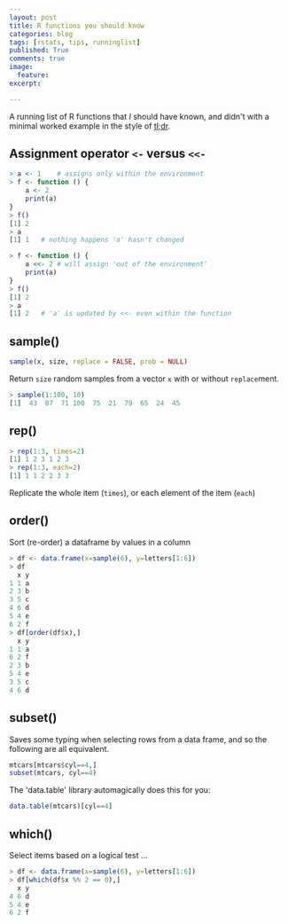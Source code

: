 ```yaml
---
layout: post
title: R functions you should know
categories: blog
tags: [rstats, tips, runninglist]
published: True
comments: true
image: 
  feature:
excerpt: 

---
```


A running list of R functions that _I_ should have known, and didn't with a minimal worked example in the style of [tl;dr](http://tldr-pages.github.io).

## Assignment operator `<-` versus `<<-`

~~~ R
> a <- 1	# assigns only within the environment
> f <- function () {
	a <- 2
	print(a)
}
> f()
[1] 2
> a
[1] 1	# nothing happens 'a' hasn't changed
~~~


~~~ R
> f <- function () {
	a <<- 2 # will assign 'out of the environment'
	print(a)
}
> f()
[1] 2
> a
[1] 2	# 'a' is updated by <<- even within the function
~~~

## sample()

~~~ R
sample(x, size, replace = FALSE, prob = NULL)
~~~

Return `size` random samples from a vector `x` with or without `replace`ment.

~~~ R
> sample(1:100, 10)
[1]  43  87  71 100  75  21  79  65  24  45
~~~

## rep()

~~~ R
> rep(1:3, times=2)
[1] 1 2 3 1 2 3
> rep(1:3, each=2)
[1] 1 1 2 2 3 3
~~~

Replicate the whole item (`times`), or each element of the item (`each`)

## order()

Sort (re-order) a dataframe by values in a column

~~~ R
> df <- data.frame(x=sample(6), y=letters[1:6])
> df
  x y
1 1 a
2 3 b
3 5 c
4 6 d
5 4 e
6 2 f
> df[order(df$x),]
  x y
1 1 a
6 2 f
2 3 b
5 4 e
3 5 c
4 6 d
~~~

## subset()

Saves some typing when selecting rows from a data frame, and so the following are all equivalent.

~~~ R
mtcars[mtcars$cyl==4,]
subset(mtcars, cyl==4)
~~~

The 'data.table' library automagically does this for you:

~~~ R
data.table(mtcars)[cyl==4]
~~~

## which()

Select items based on a logical test ...

~~~ R
> df <- data.frame(x=sample(6), y=letters[1:6])
> df[which(df$x %% 2 == 0),]
  x y
4 6 d
5 4 e
6 2 f
~~~
